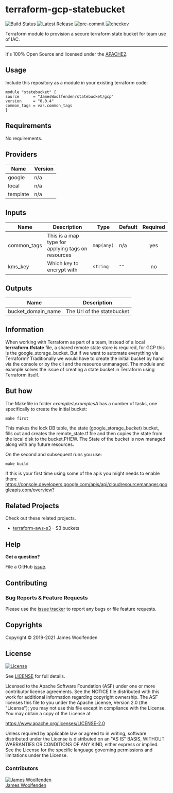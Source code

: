 # terraform-gcp-statebucket

[![Build Status](https://github.com/JamesWoolfenden/terraform-gcp-statebucket//workflows/Verify%20and%20Bump/badge.svg?branch=master)](https://github.com/JamesWoolfenden/terraform-gcp-statebucket)
[![Latest Release](https://img.shields.io/github/release/JamesWoolfenden/terraform-gcp-statebucket.svg)](https://github.com/JamesWoolfenden/terraform-gcp-statebucket/releases/latest)
[![pre-commit](https://img.shields.io/badge/pre--commit-enabled-brightgreen?logo=pre-commit&logoColor=white)](https://github.com/pre-commit/pre-commit)
[![checkov](https://img.shields.io/badge/checkov-verified-brightgreen)](https://www.checkov.io/)

Terraform module to provision a secure terraform state bucket for team use of IAC.

---

It's 100% Open Source and licensed under the [APACHE2](LICENSE).

## Usage

Include this repository as a module in your existing terraform code:

```hcl
module "statebucket" {
source      = "JamesWoolfenden/statebucket/gcp"
version     = "0.0.4"
common_tags = var.common_tags
}
```

<!-- BEGINNING OF PRE-COMMIT-TERRAFORM DOCS HOOK -->
## Requirements

No requirements.

## Providers

| Name | Version |
|------|---------|
| google | n/a |
| local | n/a |
| template | n/a |

## Inputs

| Name | Description | Type | Default | Required |
|------|-------------|------|---------|:--------:|
| common\_tags | This is a map type for applying tags on resources | `map(any)` | n/a | yes |
| kms\_key | Which key to encrypt with | `string` | `""` | no |

## Outputs

| Name | Description |
|------|-------------|
| bucket\_domain\_name | The Url of the statebucket |

<!-- END OF PRE-COMMIT-TERRAFORM DOCS HOOK -->

## Information

When working with Terraform as part of a team, instead of a local **terrraform.tfstate** file, a shared remote state store is required, for GCP this is the google_storage_bucket.
But if we want to automate everything via Terraform? Traditionally we would have to create the initial bucket by hand via the console or by the cli and the resource unmanaged.
The module and example solves the issue of creating a state bucket in Terraform using Terraform itself.

## But how

The Makefile in folder _examples\examplesA_ has a number of tasks, one specifically to create the initial bucket:

```make
make first
```

This makes the lock DB table, the state (google_storage_bucket) bucket, fills out and creates the remote_state.tf file and then copies the state from the local disk to the bucket.PHEW. The State of the bucket is now managed along with any future resources.

On the second and subsequent runs you use:

```make
make build
```

If this is your first time using some of the apis you might needs to enable them:
<https://console.developers.google.com/apis/api/cloudresourcemanager.googleapis.com/overview?>

## Related Projects

Check out these related projects.

- [terraform-aws-s3](https://github.com/jameswoolfenden/terraform-aws-s3) - S3 buckets

## Help

**Got a question?**

File a GitHub [issue](https://github.com/JamesWoolfenden/terraform-gcp-statebucket/issues).

## Contributing

### Bug Reports & Feature Requests

Please use the [issue tracker](https://github.com/JamesWoolfenden/terraform-gcp-statebucket/issues) to report any bugs or file feature requests.

## Copyrights

Copyright © 2019-2021 James Woolfenden

## License

[![License](https://img.shields.io/badge/License-Apache%202.0-blue.svg)](https://opensource.org/licenses/Apache-2.0)

See [LICENSE](LICENSE) for full details.

Licensed to the Apache Software Foundation (ASF) under one
or more contributor license agreements. See the NOTICE file
distributed with this work for additional information
regarding copyright ownership. The ASF licenses this file
to you under the Apache License, Version 2.0 (the
"License"); you may not use this file except in compliance
with the License. You may obtain a copy of the License at

<https://www.apache.org/licenses/LICENSE-2.0>

Unless required by applicable law or agreed to in writing,
software distributed under the License is distributed on an
"AS IS" BASIS, WITHOUT WARRANTIES OR CONDITIONS OF ANY
KIND, either express or implied. See the License for the
specific language governing permissions and limitations
under the License.

### Contributors

[![James Woolfenden][jameswoolfenden_avatar]][jameswoolfenden_homepage]<br/>[James Woolfenden][jameswoolfenden_homepage]

[jameswoolfenden_homepage]: https://github.com/jameswoolfenden
[jameswoolfenden_avatar]: https://github.com/jameswoolfenden.png?size=150
[github]: https://github.com/jameswoolfenden
[linkedin]: https://www.linkedin.com/in/jameswoolfenden/
[twitter]: https://twitter.com/JimWoolfenden
[share_twitter]: https://twitter.com/intent/tweet/?text=terraform-gcp-statebucket&url=https://github.com/JamesWoolfenden/terraform-gcp-statebucket
[share_linkedin]: https://www.linkedin.com/shareArticle?mini=true&title=terraform-gcp-statebucket&url=https://github.com/JamesWoolfenden/terraform-gcp-statebucket
[share_reddit]: https://reddit.com/submit/?url=https://github.com/JamesWoolfenden/terraform-gcp-statebucket
[share_facebook]: https://facebook.com/sharer/sharer.php?u=https://github.com/JamesWoolfenden/terraform-gcp-statebucket
[share_email]: mailto:?subject=terraform-gcp-statebucket&body=https://github.com/JamesWoolfenden/terraform-gcp-statebucket
